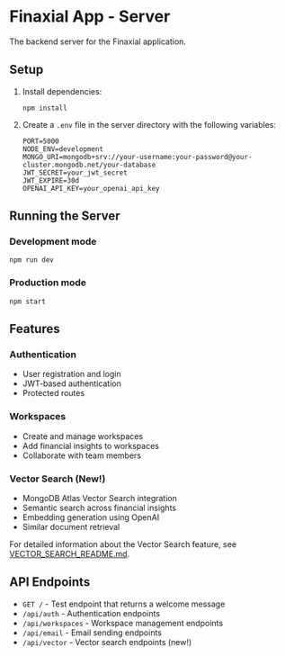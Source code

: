 # Finaxial App - Server

The backend server for the Finaxial application.

## Setup

1. Install dependencies:
   ```
   npm install
   ```

2. Create a `.env` file in the server directory with the following variables:
   ```
   PORT=5000
   NODE_ENV=development
   MONGO_URI=mongodb+srv://your-username:your-password@your-cluster.mongodb.net/your-database
   JWT_SECRET=your_jwt_secret
   JWT_EXPIRE=30d
   OPENAI_API_KEY=your_openai_api_key
   ```

## Running the Server

### Development mode
```
npm run dev
```

### Production mode
```
npm start
```

## Features

### Authentication
- User registration and login
- JWT-based authentication
- Protected routes

### Workspaces
- Create and manage workspaces
- Add financial insights to workspaces
- Collaborate with team members

### Vector Search (New!)
- MongoDB Atlas Vector Search integration
- Semantic search across financial insights
- Embedding generation using OpenAI
- Similar document retrieval

For detailed information about the Vector Search feature, see [VECTOR_SEARCH_README.md](./VECTOR_SEARCH_README.md).

## API Endpoints

- `GET /` - Test endpoint that returns a welcome message
- `/api/auth` - Authentication endpoints
- `/api/workspaces` - Workspace management endpoints
- `/api/email` - Email sending endpoints
- `/api/vector` - Vector search endpoints (new!) 